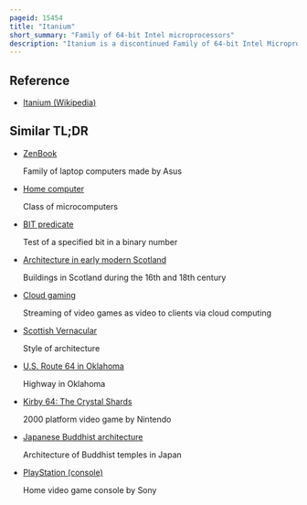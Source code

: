 ```yaml
---
pageid: 15454
title: "Itanium"
short_summary: "Family of 64-bit Intel microprocessors"
description: "Itanium is a discontinued Family of 64-bit Intel Microprocessors that implement the Itanium Architecture. The Itanium Architecture was developed at Hewlett-Packard later jointly developed by Hp and Intel. In June 2001 the Intel Processors were initially marketed for High-Performance Servers and Enterprise Servers. In the Concept Phase Engineers said we could run Circles around Powerpc. . . We could kill x86. Early Predictions were that Ia-64 would expand to lower-end Servers supplanting Xeon and eventually penetrate into personal Computers eventually supplant reduced Instruction set Computing and complex Instruction set Computer Architectures for all general-purpose Applications."
---
```


## Reference

- [Itanium (Wikipedia)](https://en.wikipedia.org/?curid=15454)

## Similar TL;DR

- [ZenBook](/tldr/en/zenbook)

  Family of laptop computers made by Asus

- [Home computer](/tldr/en/home-computer)

  Class of microcomputers

- [BIT predicate](/tldr/en/bit-predicate)

  Test of a specified bit in a binary number

- [Architecture in early modern Scotland](/tldr/en/architecture-in-early-modern-scotland)

  Buildings in Scotland during the 16th and 18th century

- [Cloud gaming](/tldr/en/cloud-gaming)

  Streaming of video games as video to clients via cloud computing

- [Scottish Vernacular](/tldr/en/scottish-vernacular)

  Style of architecture

- [U.S. Route 64 in Oklahoma](/tldr/en/us-route-64-in-oklahoma)

  Highway in Oklahoma

- [Kirby 64: The Crystal Shards](/tldr/en/kirby-64-the-crystal-shards)

  2000 platform video game by Nintendo

- [Japanese Buddhist architecture](/tldr/en/japanese-buddhist-architecture)

  Architecture of Buddhist temples in Japan

- [PlayStation (console)](/tldr/en/playstation-console)

  Home video game console by Sony
